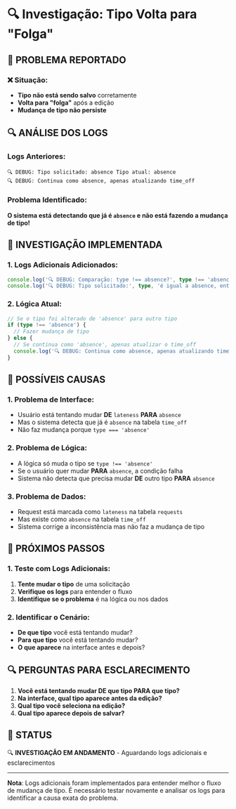 # 🔍 Investigação: Tipo Volta para "Folga"

## 🚨 **PROBLEMA REPORTADO**

### **❌ Situação:**
- **Tipo não está sendo salvo** corretamente
- **Volta para "folga"** após a edição
- **Mudança de tipo não persiste**

## 🔍 **ANÁLISE DOS LOGS**

### **Logs Anteriores:**
```
🔍 DEBUG: Tipo solicitado: absence Tipo atual: absence
🔍 DEBUG: Continua como absence, apenas atualizando time_off
```

### **Problema Identificado:**
**O sistema está detectando que já é `absence` e não está fazendo a mudança de tipo!**

## 🔧 **INVESTIGAÇÃO IMPLEMENTADA**

### **1. Logs Adicionais Adicionados:**
```typescript
console.log('🔍 DEBUG: Comparação: type !== absence?', type !== 'absence');
console.log('🔍 DEBUG: Tipo solicitado:', type, 'é igual a absence, então não muda o tipo');
```

### **2. Lógica Atual:**
```typescript
// Se o tipo foi alterado de 'absence' para outro tipo
if (type !== 'absence') {
  // Fazer mudança de tipo
} else {
  // Se continua como 'absence', apenas atualizar o time_off
  console.log('🔍 DEBUG: Continua como absence, apenas atualizando time_off');
}
```

## 🤔 **POSSÍVEIS CAUSAS**

### **1. Problema de Interface:**
- Usuário está tentando mudar **DE** `lateness` **PARA** `absence`
- Mas o sistema detecta que já é `absence` na tabela `time_off`
- Não faz mudança porque `type === 'absence'`

### **2. Problema de Lógica:**
- A lógica só muda o tipo se `type !== 'absence'`
- Se o usuário quer mudar **PARA** `absence`, a condição falha
- Sistema não detecta que precisa mudar **DE** outro tipo **PARA** `absence`

### **3. Problema de Dados:**
- Request está marcada como `lateness` na tabela `requests`
- Mas existe como `absence` na tabela `time_off`
- Sistema corrige a inconsistência mas não faz a mudança de tipo

## 🧪 **PRÓXIMOS PASSOS**

### **1. Teste com Logs Adicionais:**
1. **Tente mudar o tipo** de uma solicitação
2. **Verifique os logs** para entender o fluxo
3. **Identifique se o problema** é na lógica ou nos dados

### **2. Identificar o Cenário:**
- **De que tipo** você está tentando mudar?
- **Para que tipo** você está tentando mudar?
- **O que aparece** na interface antes e depois?

## 🔍 **PERGUNTAS PARA ESCLARECIMENTO**

1. **Você está tentando mudar DE que tipo PARA que tipo?**
2. **Na interface, qual tipo aparece antes da edição?**
3. **Qual tipo você seleciona na edição?**
4. **Qual tipo aparece depois de salvar?**

## 🚀 **STATUS**

🔍 **INVESTIGAÇÃO EM ANDAMENTO** - Aguardando logs adicionais e esclarecimentos

---

**Nota**: Logs adicionais foram implementados para entender melhor o fluxo de mudança de tipo. É necessário testar novamente e analisar os logs para identificar a causa exata do problema.
